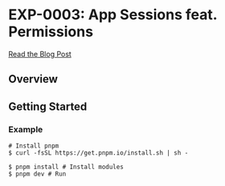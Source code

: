 # EXP-0003: App Sessions feat. Permissions

[Read the Blog Post](https://www.ithaca.xyz/writings/exp-0003)

## Overview

## Getting Started

### Example

```shell
# Install pnpm
$ curl -fsSL https://get.pnpm.io/install.sh | sh - 

$ pnpm install # Install modules
$ pnpm dev # Run
```
